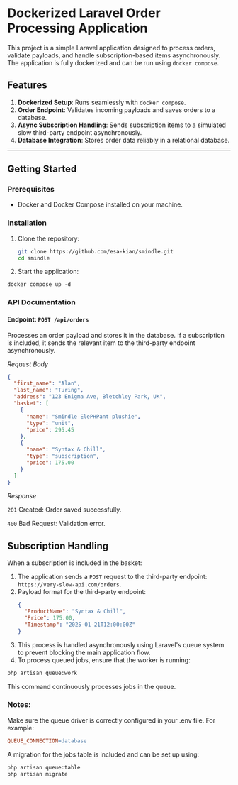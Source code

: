 # Dockerized Laravel Order Processing Application

This project is a simple Laravel application designed to process orders, validate payloads, and handle subscription-based items asynchronously. The application is fully dockerized and can be run using `docker compose`.

## Features
1. **Dockerized Setup**: Runs seamlessly with `docker compose`.
2. **Order Endpoint**: Validates incoming payloads and saves orders to a database.
3. **Async Subscription Handling**: Sends subscription items to a simulated slow third-party endpoint asynchronously.
4. **Database Integration**: Stores order data reliably in a relational database.

---

## Getting Started

### Prerequisites
- Docker and Docker Compose installed on your machine.

### Installation
1. Clone the repository:
   ```bash
   git clone https://github.com/esa-kian/smindle.git
   cd smindle
   ```

2. Start the application:
```
docker compose up -d
```

### API Documentation
#### Endpoint: `POST /api/orders`
Processes an order payload and stores it in the database. If a subscription is included, it sends the relevant item to the third-party endpoint asynchronously.

*Request Body*
```json
{
  "first_name": "Alan",
  "last_name": "Turing",
  "address": "123 Enigma Ave, Bletchley Park, UK",
  "basket": [
    {
      "name": "Smindle ElePHPant plushie",
      "type": "unit",
      "price": 295.45
    },
    {
      "name": "Syntax & Chill",
      "type": "subscription",
      "price": 175.00
    }
  ]
}

```

*Response*

`201` Created: Order saved successfully.

`400` Bad Request: Validation error.

## Subscription Handling
When a subscription is included in the basket:
1. The application sends a `POST` request to the third-party endpoint: `https://very-slow-api.com/orders`.
2. Payload format for the third-party endpoint:
   ```json
   {
     "ProductName": "Syntax & Chill",
     "Price": 175.00,
     "Timestamp": "2025-01-21T12:00:00Z"
   }
   ```
3. This process is handled asynchronously using Laravel's queue system to prevent blocking the main application flow.
4. To process queued jobs, ensure that the worker is running:
```bash
php artisan queue:work
```
This command continuously processes jobs in the queue.
### Notes:
Make sure the queue driver is correctly configured in your .env file. For example:

```makefile
QUEUE_CONNECTION=database
```

A migration for the jobs table is included and can be set up using:
```bash
php artisan queue:table
php artisan migrate
```